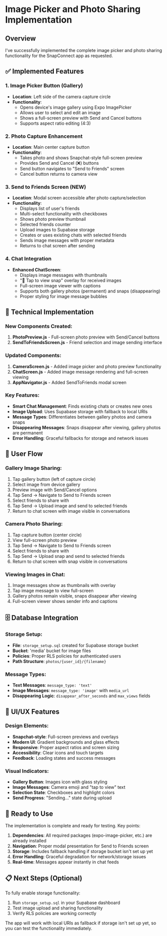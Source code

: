 # Image Picker and Photo Sharing Implementation

## Overview
I've successfully implemented the complete image picker and photo sharing functionality for the SnapConnect app as requested.

## ✅ Implemented Features

### 1. Image Picker Button (Gallery)
- **Location**: Left side of the camera capture circle
- **Functionality**:
  - Opens device's image gallery using Expo ImagePicker
  - Allows user to select and edit an image
  - Shows a full-screen preview with Send and Cancel buttons
  - Supports aspect ratio editing (4:3)

### 2. Photo Capture Enhancement
- **Location**: Main center capture button
- **Functionality**:
  - Takes photo and shows Snapchat-style full-screen preview
  - Provides Send and Cancel (❌) buttons
  - Send button navigates to "Send to Friends" screen
  - Cancel button returns to camera view

### 3. Send to Friends Screen (NEW)
- **Location**: Modal screen accessible after photo capture/selection
- **Functionality**:
  - Displays list of user's friends
  - Multi-select functionality with checkboxes
  - Shows photo preview thumbnail
  - Selected friends counter
  - Upload images to Supabase storage
  - Creates or uses existing chats with selected friends
  - Sends image messages with proper metadata
  - Returns to chat screen after sending

### 4. Chat Integration
- **Enhanced ChatScreen**:
  - Displays image messages with thumbnails
  - "📸 Tap to view snap" overlay for received images
  - Full-screen image viewer with captions
  - Supports both gallery photos (permanent) and snaps (disappearing)
  - Proper styling for image message bubbles

## 🔧 Technical Implementation

### New Components Created:
1. **PhotoPreview.js** - Full-screen photo preview with Send/Cancel buttons
2. **SendToFriendsScreen.js** - Friend selection and image sending interface

### Updated Components:
1. **CameraScreen.js** - Added image picker and photo preview functionality
2. **ChatScreen.js** - Added image message rendering and full-screen viewing
3. **AppNavigator.js** - Added SendToFriends modal screen

### Key Features:
- **Smart Chat Management**: Finds existing chats or creates new ones
- **Image Upload**: Uses Supabase storage with fallback to local URIs
- **Message Types**: Differentiates between gallery photos and camera snaps
- **Disappearing Messages**: Snaps disappear after viewing, gallery photos are permanent
- **Error Handling**: Graceful fallbacks for storage and network issues

## 📱 User Flow

### Gallery Image Sharing:
1. Tap gallery button (left of capture circle)
2. Select image from device gallery
3. Preview image with Send/Cancel options
4. Tap Send → Navigate to Send to Friends screen
5. Select friends to share with
6. Tap Send → Upload image and send to selected friends
7. Return to chat screen with image visible in conversations

### Camera Photo Sharing:
1. Tap capture button (center circle)
2. View full-screen photo preview
3. Tap Send → Navigate to Send to Friends screen
4. Select friends to share with
5. Tap Send → Upload snap and send to selected friends
6. Return to chat screen with snap visible in conversations

### Viewing Images in Chat:
1. Image messages show as thumbnails with overlay
2. Tap image message to view full-screen
3. Gallery photos remain visible, snaps disappear after viewing
4. Full-screen viewer shows sender info and captions

## 🗄️ Database Integration

### Storage Setup:
- **File**: `storage_setup.sql` created for Supabase storage bucket
- **Bucket**: 'media' bucket for image files
- **Policies**: Proper RLS policies for authenticated users
- **Path Structure**: `photos/{user_id}/{filename}`

### Message Types:
- **Text Messages**: `message_type: 'text'`
- **Image Messages**: `message_type: 'image'` with `media_url`
- **Disappearing Logic**: `disappear_after_seconds` and `max_views` fields

## 🎨 UI/UX Features

### Design Elements:
- **Snapchat-style**: Full-screen previews and overlays
- **Modern UI**: Gradient backgrounds and glass effects
- **Responsive**: Proper aspect ratios and screen sizing
- **Accessibility**: Clear icons and touch targets
- **Feedback**: Loading states and success messages

### Visual Indicators:
- **Gallery Button**: Images icon with glass styling
- **Image Messages**: Camera emoji and "tap to view" text
- **Selection State**: Checkboxes and highlight colors
- **Send Progress**: "Sending..." state during upload

## 🚀 Ready to Use

The implementation is complete and ready for testing. Key points:

1. **Dependencies**: All required packages (expo-image-picker, etc.) are already installed
2. **Navigation**: Proper modal presentation for Send to Friends screen
3. **Storage**: Includes fallback handling if storage bucket isn't set up yet
4. **Error Handling**: Graceful degradation for network/storage issues
5. **Real-time**: Messages appear instantly in chat feeds

## 📋 Next Steps (Optional)

To fully enable storage functionality:
1. Run `storage_setup.sql` in your Supabase dashboard
2. Test image upload and sharing functionality
3. Verify RLS policies are working correctly

The app will work with local URIs as fallback if storage isn't set up yet, so you can test the functionality immediately. 